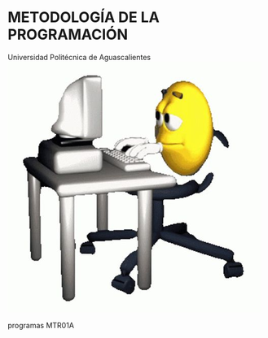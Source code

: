 # METODOLOGÍA DE LA PROGRAMACIÓN
Universidad Politécnica de Aguascalientes
![Alt text](image.png)

programas MTR01A